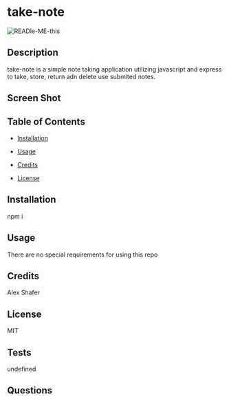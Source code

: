 # take-note

![READle-ME-this](https://img.shields.io/github/last-commit/AlexShafer/take-note)

## Description

take-note is a simple note taking application utilizing javascript and express to take, store, return adn delete use submited notes.

## Screen Shot

## Table of Contents

* [Installation](#installation)

* [Usage](#usage)

* [Credits](#credits)

* [License](#license)

## Installation

npm i

## Usage

There are no special requirements for using this repo

## Credits

Alex Shafer

## License

MIT

## Tests

undefined

## Questions

